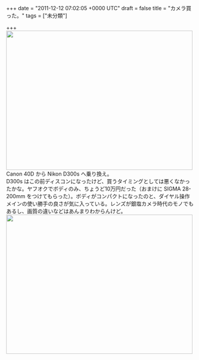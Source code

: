 
+++
date = "2011-12-12 07:02:05 +0000 UTC"
draft = false
title = "カメラ買った。"
tags = ["未分類"]

+++
<a href="http://blog.daruyanagi.net/wp-content/uploads/2011/12/20111207012616270.jpg"><img src="http://blog.daruyanagi.net/wp-content/uploads/2011/12/20111207012616270-500x373.jpg" alt="" title="20111207012616270" width="500" height="373" class="alignnone size-medium wp-image-463"/></a>Canon 40D から Nikon D300s へ乗り換え。  <br/>
D300s はこの前ディスコンになったけど、買うタイミングとしては悪くなかったかな。ヤフオクでボディのみ、ちょうど10万円だった（おまけに SIGMA 28-200mm をつけてもらった）。ボディがコンパクトになったのと、ダイヤル操作メインの使い勝手の良さが気に入っている。レンズが銀塩カメラ時代のモノでもあるし、画質の違いなどはあんまりわからんけど。<a href="http://blog.daruyanagi.net/wp-content/uploads/2011/12/20111210012045081.jpg"><img src="http://blog.daruyanagi.net/wp-content/uploads/2011/12/20111210012045081-500x373.jpg" alt="" title="20111210012045081" width="500" height="373" class="alignnone size-medium wp-image-464"/></a>


